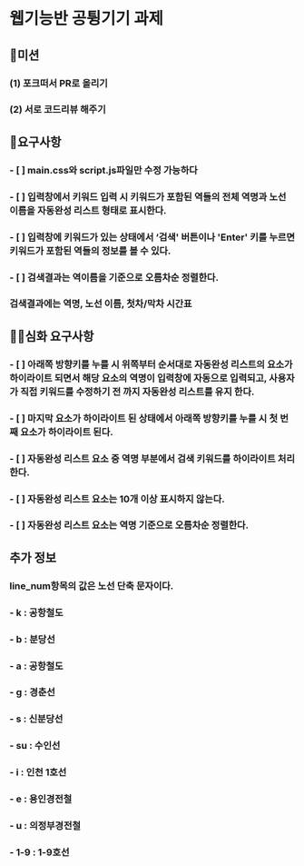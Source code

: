 # 웹기능반 공튕기기 과제

## 🚀미션

### (1) 포크떠서 PR로 올리기
### (2) 서로 코드리뷰 해주기


## 🎯요구사항

### - [ ] main.css와 script.js파일만 수정 가능하다
### - [ ] 입력창에서 키워드 입력 시 키워드가 포함된 역들의 전체 역명과 노선 이름을 자동완성 리스트 형태로 표시한다. 
### - [ ] 입력창에 키워드가 있는 상태에서 ‘검색' 버튼이나 'Enter' 키를 누르면 키워드가 포함된 역들의 정보를 볼 수 있다.
### - [ ] 검색결과는 역이름을 기준으로 오름차순 정렬한다.

### 검색결과에는 역명, 노선 이름, 첫차/막차 시간표

## 🎯🎯심화 요구사항

### - [ ] 아래쪽 방향키를 누를 시 위쪽부터 순서대로 자동완성 리스트의 요소가 하이라이트 되면서 해당 요소의 역명이 입력창에 자동으로 입력되고, 사용자가 직접 키워드를 수정하기 전 까지 자동완성 리스트를 유지 한다.
### - [ ] 마지막 요소가 하이라이트 된 상태에서 아래쪽 방향키를 누를 시 첫 번째 요소가 하이라이트 된다.
### - [ ] 자동완성 리스트 요소 중 역명 부분에서 검색 키워드를 하이라이트 처리 한다.
### - [ ] 자동완성 리스트 요소는 10개 이상 표시하지 않는다.
### - [ ] 자동완성 리스트 요소는 역명 기준으로 오름차순 정렬한다.


## 추가 정보

### line_num항목의 값은 노선 단축 문자이다.
### - k : 공항철도
### - b : 분당선
### - a : 공항철도
### - g : 경춘선
### - s : 신분당선
### - su : 수인선
### - i : 인천 1호선
### - e : 용인경전철
### - u : 의정부경전철
### - 1-9 : 1-9호선
